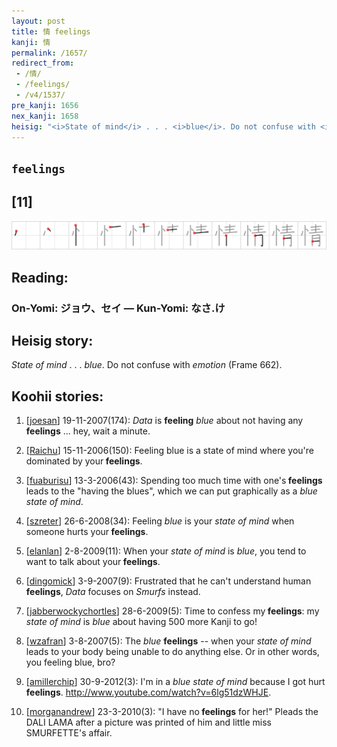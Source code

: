 ```yaml
---
layout: post
title: 情 feelings
kanji: 情
permalink: /1657/
redirect_from:
 - /情/
 - /feelings/
 - /v4/1537/
pre_kanji: 1656
nex_kanji: 1658
heisig: "<i>State of mind</i> . . . <i>blue</i>. Do not confuse with <i>emotion</i> (Frame 662)."
---
```


## `feelings`

## [11]

<div class="stroke"><img src="../images/E68385.png" /></div>

## Reading:

### On-Yomi: ジョウ、セイ &mdash; Kun-Yomi: なさ.け

## Heisig story:

<i>State of mind</i> . . . <i>blue</i>. Do not confuse with <i>emotion</i> (Frame 662).

## Koohii stories:

1) [<a href="http://kanji.koohii.com/profile/joesan">joesan</a>] 19-11-2007(174): <em>Data</em> is <strong>feeling</strong> <em>blue</em> about not having any <strong>feelings</strong> ... hey, wait a minute.

2) [<a href="http://kanji.koohii.com/profile/Raichu">Raichu</a>] 15-11-2006(150): Feeling blue is a state of mind where you&#039;re dominated by your<strong> feelings</strong>.

3) [<a href="http://kanji.koohii.com/profile/fuaburisu">fuaburisu</a>] 13-3-2006(43): Spending too much time with one&#039;s<strong> feelings</strong> leads to the &quot;having the blues&quot;, which we can put graphically as a <em>blue</em> <em>state of mind</em>.

4) [<a href="http://kanji.koohii.com/profile/szreter">szreter</a>] 26-6-2008(34): Feeling <em>blue</em> is your <em>state of mind</em> when someone hurts your<strong> feelings</strong>.

5) [<a href="http://kanji.koohii.com/profile/elanlan">elanlan</a>] 2-8-2009(11): When your <em>state of mind</em> is <em>blue</em>, you tend to want to talk about your<strong> feelings</strong>.

6) [<a href="http://kanji.koohii.com/profile/dingomick">dingomick</a>] 3-9-2007(9): Frustrated that he can&#039;t understand human <strong>feelings</strong>, <em>Data</em> focuses on <em>Smurfs</em> instead.

7) [<a href="http://kanji.koohii.com/profile/jabberwockychortles">jabberwockychortles</a>] 28-6-2009(5): Time to confess my<strong> feelings</strong>: my <em>state of mind</em> is <em>blue</em> about having 500 more Kanji to go!

8) [<a href="http://kanji.koohii.com/profile/wzafran">wzafran</a>] 3-8-2007(5): The <em>blue</em> <strong>feelings</strong> -- when your <em>state of mind</em> leads to your body being unable to do anything else. Or in other words, you feeling blue, bro?

9) [<a href="http://kanji.koohii.com/profile/amillerchip">amillerchip</a>] 30-9-2012(3): I&#039;m in a <em>blue state of mind</em> because I got hurt<strong> feelings</strong>. <a href="http://www.youtube.com/watch?v=6lg51dzWHJE">http://www.youtube.com/watch?v=6lg51dzWHJE</a>.

10) [<a href="http://kanji.koohii.com/profile/morganandrew">morganandrew</a>] 23-3-2010(3): &quot;I have no<strong> feelings</strong> for her!&quot; Pleads the DALI LAMA after a picture was printed of him and little miss SMURFETTE&#039;s affair.
